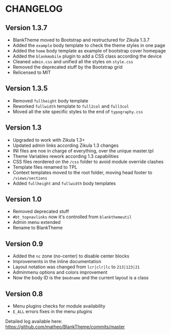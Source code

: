 
# CHANGELOG

## Version 1.3.7

* BlankTheme moved to Bootstrap and restructured for Zikula 1.3.7
* Added the `example` body template to check the theme styles in one page
* Added the `home` body template as example of bootstrap cover homepage
* Added the `blankmobile` plugin to add a CSS class according the device
* Cleaned `admin.css` and unified all the styles on `style.css`
* Removed the deprecated stuff by the Bootstrap grid
* Relicensed to MIT

## Version 1.3.5

* Removed `fullheight` body template
* Reworked `fullwidth` template to `full2col` and `full3col`
* Moved all the site specific styles to the end of `typography.css`

## Version 1.3

* Upgraded to work with Zikula 1.3+
* Updated admin links according Zikula 1.3 changes
* INI files are noe in charge of everything, over the unique master.tpl
* Theme Variables rework according 1.3 capabilities
* CSS files reordered on the `/css` folder to avoid module override clashes
* Template files renamed to TPL
* Context templates moved to the root folder, moving head footer to `/views/sections`
* Added `fullheight` and `fullwidth` body templates

## Version 1.0

* Removed deprecated stuff
* `#bt_topnavlinks` now it's controlled from `blankthemeutil`
* Admin menu extended
* Rename to BlankTheme

## Version 0.9

* Added the `nc` zone (no-center) to disable center blocks
* Improvements in the inline documentation
* Layout notation was changed from `lcr|clr|lc` to `213|123|21`
* Adminmenu options and colors improvement
* Now the body ID is the `$modname` and the current layout is a class

## Version 0.8

* Menu plugins checks for module availability
* `E_ALL` errors fixes in the menu plugins

Detailed log available here:  
https://github.com/matheo/BlankTheme/commits/master
